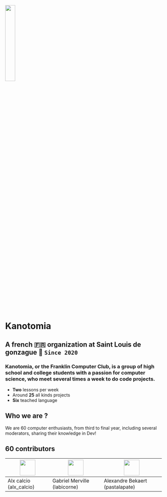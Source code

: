<img src="http://www.kanotomia.org/static/media/logo-dark.919b019d0a0516d0cf48.png" height="25%" width="25%" />

# Kanotomia 
## A french 🇫🇷 organization at Saint Louis de gonzague 🏫 `Since 2020`
### Kanotomia, or the Franklin Computer Club, is a group of high school and college students with a passion for computer science, who meet several times a week to do code projects.
 - **Two** lessons per week
 - Around **25** all kinds projects
 - **Six** teached language
## Who we are ?
We are 60 computer enthusiasts, from third to final year, including several moderators, sharing their knowledge in Dev!
## 60 contributors
| <img src="http://www.kanotomia.org/static/media/alx.ae14215541392c60b2b4.jpeg" height="50px" width="50px">| <img src="http://www.kanotomia.org/static/media/gabriel.3a6a2bd174d7a045a3c3.png" height="50px" width="50px"> | <img src="https://cdn.discordapp.com/avatars/662640180494073887/a5eeb4999b0f585611f43538d824bd13.png?size=1024" height="50px" width="50px"> |
|-----------|-----------|-----------|
| Alx calcio (alx_calcio)   | Gabriel Merville (labicorne)   | Alexandre Bekaert (pastalapate)   |
